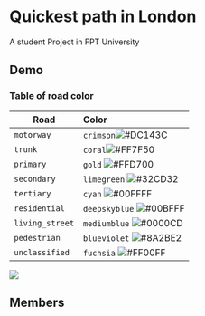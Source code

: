 # Quickest path in London
A student Project in FPT University

## Demo

### Table of road color

| Road                       | Color | 
|----------------------------|:----------------|
| `motorway`                 | `crimson`![#DC143C](https://via.placeholder.com/15/DC143C/000000?text=+) |
| `trunk`                    | `coral`![#FF7F50](https://via.placeholder.com/15/FF7F50/000000?text=+)             | 
| `primary`                  | `gold`  ![#FFD700](https://via.placeholder.com/15/FFD700/000000?text=+)           | 
| `secondary`                | `limegreen`    ![#32CD32](https://via.placeholder.com/15/32CD32/000000?text=+)   |
| `tertiary`                 | `cyan` ![#00FFFF](https://via.placeholder.com/15/00FFFF/000000?text=+) | 
| `residential`              | `deepskyblue`  ![#00BFFF](https://via.placeholder.com/15/00BFFF/000000?text=+)           | 
| `living_street`            | `mediumblue`  ![#0000CD](https://via.placeholder.com/15/0000CD/000000?text=+)           | 
| `pedestrian`               | `blueviolet`  ![#8A2BE2](https://via.placeholder.com/15/8A2BE2/000000?text=+)     | 
| `unclassified`             | `fuchsia`   ![#FF00FF](https://via.placeholder.com/15/FF00FF/000000?text=+)    | 

![](demo.gif)

## Members
